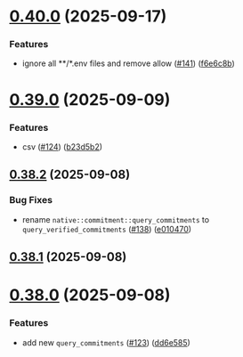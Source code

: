 # [0.40.0](https://github.com/spaceandtimefdn/sxt-proof-of-sql-sdk/compare/v0.39.0...v0.40.0) (2025-09-17)


### Features

* ignore all **/*.env files and remove allow ([#141](https://github.com/spaceandtimefdn/sxt-proof-of-sql-sdk/issues/141)) ([f6e6c8b](https://github.com/spaceandtimefdn/sxt-proof-of-sql-sdk/commit/f6e6c8b46cd70f5925eae358eccff75cd14c0f76))



# [0.39.0](https://github.com/spaceandtimefdn/sxt-proof-of-sql-sdk/compare/v0.38.2...v0.39.0) (2025-09-09)


### Features

* csv ([#124](https://github.com/spaceandtimefdn/sxt-proof-of-sql-sdk/issues/124)) ([b23d5b2](https://github.com/spaceandtimefdn/sxt-proof-of-sql-sdk/commit/b23d5b2438295a0df07ce308974fcb05f6435de6))



## [0.38.2](https://github.com/spaceandtimefdn/sxt-proof-of-sql-sdk/compare/v0.38.1...v0.38.2) (2025-09-08)


### Bug Fixes

* rename `native::commitment::query_commitments` to `query_verified_commitments` ([#138](https://github.com/spaceandtimefdn/sxt-proof-of-sql-sdk/issues/138)) ([e010470](https://github.com/spaceandtimefdn/sxt-proof-of-sql-sdk/commit/e0104706f0cfd955abd97d4aa1180e5764b7f9f1))



## [0.38.1](https://github.com/spaceandtimefdn/sxt-proof-of-sql-sdk/compare/v0.38.0...v0.38.1) (2025-09-08)



# [0.38.0](https://github.com/spaceandtimefdn/sxt-proof-of-sql-sdk/compare/v0.37.3...v0.38.0) (2025-09-08)


### Features

* add new `query_commitments` ([#123](https://github.com/spaceandtimefdn/sxt-proof-of-sql-sdk/issues/123)) ([dd6e585](https://github.com/spaceandtimefdn/sxt-proof-of-sql-sdk/commit/dd6e585545ea8e7262265de93e2b7f9a726b72a0))



